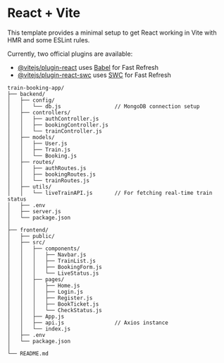 # React + Vite

This template provides a minimal setup to get React working in Vite with HMR and some ESLint rules.

Currently, two official plugins are available:

- [@vitejs/plugin-react](https://github.com/vitejs/vite-plugin-react/blob/main/packages/plugin-react/README.md) uses [Babel](https://babeljs.io/) for Fast Refresh
- [@vitejs/plugin-react-swc](https://github.com/vitejs/vite-plugin-react-swc) uses [SWC](https://swc.rs/) for Fast Refresh


```
train-booking-app/
├── backend/
│   ├── config/
│   │   └── db.js                 // MongoDB connection setup
│   ├── controllers/
│   │   ├── authController.js
│   │   ├── bookingController.js
│   │   └── trainController.js
│   ├── models/
│   │   ├── User.js
│   │   ├── Train.js
│   │   └── Booking.js
│   ├── routes/
│   │   ├── authRoutes.js
│   │   ├── bookingRoutes.js
│   │   └── trainRoutes.js
│   ├── utils/
│   │   └── liveTrainAPI.js       // For fetching real-time train status
│   ├── .env
│   ├── server.js
│   └── package.json
│
├── frontend/
│   ├── public/
│   ├── src/
│   │   ├── components/
│   │   │   ├── Navbar.js
│   │   │   ├── TrainList.js
│   │   │   ├── BookingForm.js
│   │   │   └── LiveStatus.js
│   │   ├── pages/
│   │   │   ├── Home.js
│   │   │   ├── Login.js
│   │   │   ├── Register.js
│   │   │   ├── BookTicket.js
│   │   │   └── CheckStatus.js
│   │   ├── App.js
│   │   ├── api.js                // Axios instance
│   │   └── index.js
│   ├── .env
│   └── package.json
│
└── README.md

```
